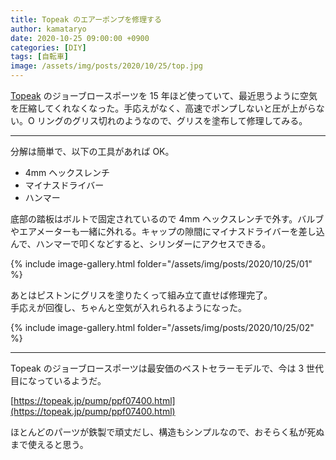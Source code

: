 ```yaml
---
title: Topeak のエアーポンプを修理する
author: kamataryo
date: 2020-10-25 09:00:00 +0900
categories: [DIY]
tags: [自転車]
image: /assets/img/posts/2020/10/25/top.jpg
---
```


[Topeak](https://topeak.jp/index.html) のジョーブロースポーツを 15 年ほど使っていて、最近思うように空気を圧縮してくれなくなった。手応えがなく、高速でポンプしないと圧が上がらない。O リングのグリス切れのようなので、グリスを塗布して修理してみる。

---

分解は簡単で、以下の工具があれば OK。

- 4mm ヘックスレンチ
- マイナスドライバー
- ハンマー

底部の踏板はボルトで固定されているので 4mm ヘックスレンチで外す。バルブやエアメーターも一緒に外れる。キャップの隙間にマイナスドライバーを差し込んで、ハンマーで叩くなどすると、シリンダーにアクセスできる。

{% include image-gallery.html folder="/assets/img/posts/2020/10/25/01" %}

あとはピストンにグリスを塗りたくって組み立て直せば修理完了。  
手応えが回復し、ちゃんと空気が入れられるようになった。

{% include image-gallery.html folder="/assets/img/posts/2020/10/25/02" %}

---

Topeak のジョーブロースポーツは最安価のベストセラーモデルで、今は 3 世代目になっているようだ。

[https://topeak.jp/pump/ppf07400.html](https://topeak.jp/pump/ppf07400.html)

ほとんどのパーツが鉄製で頑丈だし、構造もシンプルなので、おそらく私が死ぬまで使えると思う。
